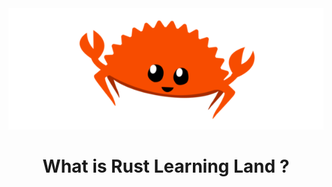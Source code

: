 <center><img src="./profile/img/rustbanner.png" alt="rust logo" class="center"></center>
<center><h1> What is Rust Learning Land ?</h1></center>

